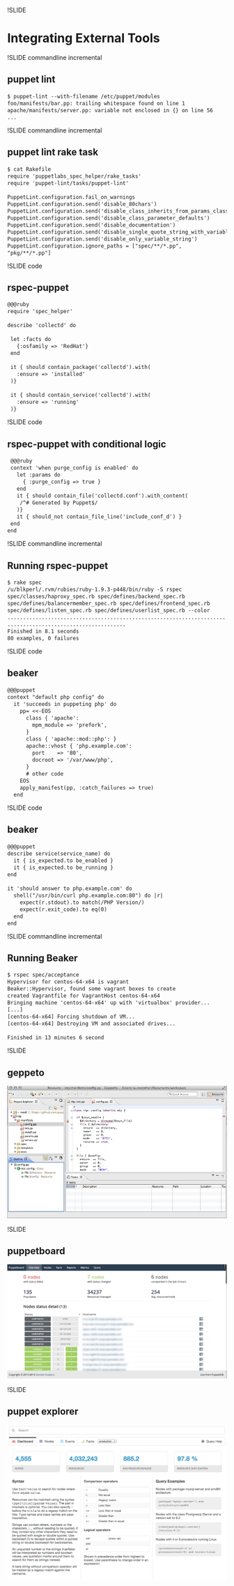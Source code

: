 !SLIDE

# Integrating External Tools #

!SLIDE commandline incremental

## puppet lint #

    $ puppet-lint --with-filename /etc/puppet/modules
    foo/manifests/bar.pp: trailing whitespace found on line 1
    apache/manifests/server.pp: variable not enclosed in {} on line 56
    ...

!SLIDE commandline incremental

## puppet lint rake task #

    $ cat Rakefile
    require 'puppetlabs_spec_helper/rake_tasks'
    require 'puppet-lint/tasks/puppet-lint'

    PuppetLint.configuration.fail_on_warnings
    PuppetLint.configuration.send('disable_80chars')
    PuppetLint.configuration.send('disable_class_inherits_from_params_class')
    PuppetLint.configuration.send('disable_class_parameter_defaults')
    PuppetLint.configuration.send('disable_documentation')
    PuppetLint.configuration.send('disable_single_quote_string_with_variables')
    PuppetLint.configuration.send('disable_only_variable_string')
    PuppetLint.configuration.ignore_paths = ["spec/**/*.pp", "pkg/**/*.pp"]


!SLIDE code

## rspec-puppet

    @@@ruby
    require 'spec_helper'

    describe 'collectd' do

     let :facts do
       {:osfamily => 'RedHat'}
     end

     it { should contain_package('collectd').with(
       :ensure => 'installed'
     )}

     it { should contain_service('collectd').with(
       :ensure => 'running'
     )}

!SLIDE code

## rspec-puppet with conditional logic

     @@@ruby
     context 'when purge_config is enabled' do
       let :params do
         { :purge_config => true }
       end
       it { should contain_file('collectd.conf').with_content(
        /^# Generated by Puppet$/
       )}
       it { should_not contain_file_line('include_conf_d') }
     end
    end


!SLIDE commandline incremental

## Running rspec-puppet

    $ rake spec
    /u/blkperl/.rvm/rubies/ruby-1.9.3-p448/bin/ruby -S rspec spec/classes/haproxy_spec.rb spec/defines/backend_spec.rb spec/defines/balancermember_spec.rb spec/defines/frontend_spec.rb spec/defines/listen_spec.rb spec/defines/userlist_spec.rb --color
    ................................................................................
    ......................................
    Finished in 8.1 seconds
    80 examples, 0 failures


!SLIDE code

## beaker

    @@@puppet
    context "default php config" do
      it 'succeeds in puppeting php' do
        pp= <<-EOS
          class { 'apache':
            mpm_module => 'prefork',
          }
          class { 'apache::mod::php': }
          apache::vhost { 'php.example.com':
            port    => '80',
            docroot => '/var/www/php',
          }
          # other code
        EOS
        apply_manifest(pp, :catch_failures => true)
      end

!SLIDE code

## beaker

    @@@puppet
    describe service(service_name) do
      it { is_expected.to be_enabled }
      it { is_expected.to be_running }
    end

    it 'should answer to php.example.com' do
      shell("/usr/bin/curl php.example.com:80") do |r|
        expect(r.stdout).to match(/PHP Version/)
        expect(r.exit_code).to eq(0)
      end
    end



!SLIDE commandline incremental

## Running Beaker

    $ rspec spec/acceptance
    Hypervisor for centos-64-x64 is vagrant
    Beaker::Hypervisor, found some vagrant boxes to create
    created Vagrantfile for VagrantHost centos-64-x64
    Bringing machine 'centos-64-x64' up with 'virtualbox' provider...
    [...]
    [centos-64-x64] Forcing shutdown of VM...
    [centos-64-x64] Destroying VM and associated drives...

    Finished in 13 minutes 6 second


!SLIDE

## geppeto

![geppetto](geppetto.jpg)

!SLIDE

## puppetboard

![puppetboard](puppetboard.png)

!SLIDE

## puppet explorer

![puppetexplorer](puppetexplorer.png)

